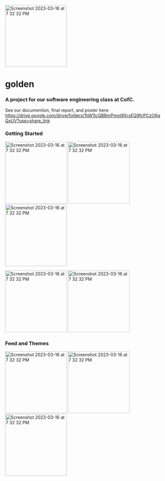 <img width="200" alt="Screenshot 2023-03-16 at 7 32 32 PM" src="https://user-images.githubusercontent.com/75393933/226000780-5e2f7756-0c09-41be-ad54-b78fcbd8845a.png">

# golden

### A project for our software engineering class at CofC. 

See our documention, final report, and poster here:  
https://drive.google.com/drive/folders/1hW1lcQBBmPmot8XrxEQ9fcPCzO6gQxUV?usp=share_link

### Getting Started
<img width="200" alt="Screenshot 2023-03-16 at 7 32 32 PM" src="https://user-images.githubusercontent.com/75393933/225777390-301fc355-d795-424a-a8c8-cd5ae9d669d5.PNG"> <img width="200" alt="Screenshot 2023-03-16 at 7 32 32 PM" src="https://user-images.githubusercontent.com/75393933/225777459-6cb67d6f-47f7-421c-b73c-89db5218dc7b.PNG"> <img width="200" alt="Screenshot 2023-03-16 at 7 32 32 PM" src="https://user-images.githubusercontent.com/75393933/225777486-8672566f-0aa4-47f3-bdda-2adb0e870b7a.PNG">

<img width="200" alt="Screenshot 2023-03-16 at 7 32 32 PM" src="https://user-images.githubusercontent.com/75393933/225778046-56abe33e-976d-4cad-9294-d12eff2f95ba.PNG"> <img width="200" alt="Screenshot 2023-03-16 at 7 32 32 PM" src="https://user-images.githubusercontent.com/75393933/225778099-69807357-ecfe-4ffd-80f9-73b3b01cc3c9.PNG">

### Feed and Themes
<img width="200" alt="Screenshot 2023-03-16 at 7 32 32 PM" src="https://user-images.githubusercontent.com/75393933/225778449-8e685215-86da-481f-8a4a-00fad6025f49.PNG"> <img width="200" alt="Screenshot 2023-03-16 at 7 32 32 PM" src="https://user-images.githubusercontent.com/75393933/225778532-300188c3-e9b2-4654-8ed0-2daa80fc85b3.PNG"> <img width="200" alt="Screenshot 2023-03-16 at 7 32 32 PM" src="https://user-images.githubusercontent.com/75393933/225778590-7c46bc4c-7cad-446c-b628-f37f5bf9867e.PNG">

